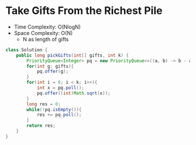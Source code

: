 # Take Gifts From the Richest Pile

- Time Complexity: O(NlogN)
- Space Complexity: O(N)
  - N as length of gifts

```java
class Solution {
    public long pickGifts(int[] gifts, int k) {
        PriorityQueue<Integer> pq = new PriorityQueue<>((a, b) -> b - a);
        for(int g: gifts){
            pq.offer(g);
        }
        for(int i = 0; i < k; i++){
            int x = pq.poll();
            pq.offer((int)Math.sqrt(x));
        }
        long res = 0;
        while(!pq.isEmpty()){
            res += pq.poll();
        }
        return res;
    }
}
```